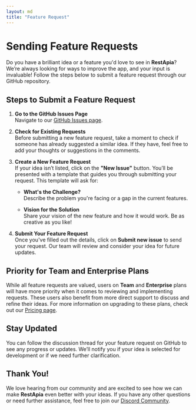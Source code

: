 ```yaml
---
layout: md
title: "Feature Request"
---
```


# Sending Feature Requests

Do you have a brilliant idea or a feature you'd love to see in **RestApia**? We’re always looking for ways to improve the app, and your input is invaluable! Follow the steps below to submit a feature request through our GitHub repository.

## Steps to Submit a Feature Request

1. **Go to the GitHub Issues Page**  
   Navigate to our [GitHub Issues page](https://github.com/RestApia/RestApia.Community/issues).

2. **Check for Existing Requests**  
   Before submitting a new feature request, take a moment to check if someone has already suggested a similar idea. If they have, feel free to add your thoughts or suggestions in the comments.

3. **Create a New Feature Request**  
   If your idea isn’t listed, click on the **"New Issue"** button. You’ll be presented with a template that guides you through submitting your request. This template will ask for:

   - **What's the Challenge?**  
     Describe the problem you're facing or a gap in the current features.

   - **Vision for the Solution**  
     Share your vision of the new feature and how it would work. Be as creative as you like!

4. **Submit Your Feature Request**  
   Once you've filled out the details, click on **Submit new issue** to send your request. Our team will review and consider your idea for future updates.

## Priority for Team and Enterprise Plans

While all feature requests are valued, users on **Team** and **Enterprise** plans will have more priority when it comes to reviewing and implementing requests. These users also benefit from more direct support to discuss and refine their ideas. For more information on upgrading to these plans, check out our [Pricing page](/pages/pricing).

## Stay Updated

You can follow the discussion thread for your feature request on GitHub to see any progress or updates. We’ll notify you if your idea is selected for development or if we need further clarification.

## Thank You!

We love hearing from our community and are excited to see how we can make **RestApia** even better with your ideas. If you have any other questions or need further assistance, feel free to join our [Discord Community](https://discord.gg/FZuQyEpYM4).
